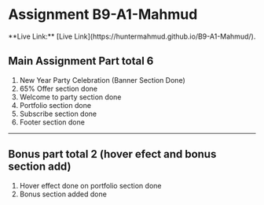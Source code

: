 

<h1> Assignment B9-A1-Mahmud </h1>
**Live Link:** [Live Link](https://huntermahmud.github.io/B9-A1-Mahmud/).

<h2>Main Assignment Part total 6 </h2>
<ol>
        <li>New Year Party Celebration (Banner Section Done)</li>
        <li>65% Offer section done</li>
        <li>Welcome to party section done</li>
        <li>Portfolio section done</li>
        <li>Subscribe section done</li>
        <li>Footer section done</li>
</ol>

<hr>
<h2>Bonus part total 2 (hover efect and bonus section add)</h2>
<ol>
        <li>Hover effect done on portfolio section done</li>
        <li>Bonus section added done</li>
</ol>
